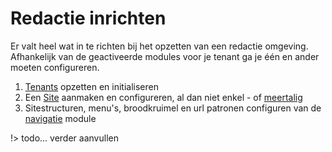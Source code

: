 # Redactie inrichten

Er valt heel wat in te richten bij het opzetten van een redactie omgeving. Afhankelijk van de geactiveerde modules voor je tenant ga je één en ander moeten configureren.

1. [Tenants](/redactie/content/inrichten-tenants) opzetten en initialiseren
2. Een [Site](/redactie/content/inrichten-sites) aanmaken en configureren, al dan niet enkel - of [meertalig](/redactie/content/inrichten-meertaligheid)
3. Sitestructuren, menu's, broodkruimel en url patronen configuren van de [navigatie](/redactie/content/inrichten-navigatie) module

!> todo... verder aanvullen